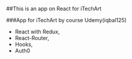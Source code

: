 ##This is an app on React for iTechArt

###App for iTechArt by course Udemy(iqbal125)

- React with Redux, 
- React-Router, 
- Hooks, 
- Auth0


